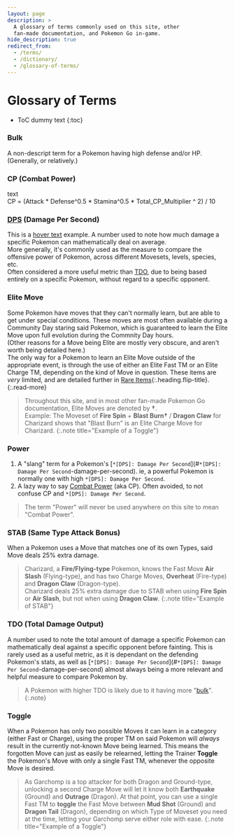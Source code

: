 ```yaml
---
layout: page
description: >
  A glossary of terms commonly used on this site, other
  fan-made documentation, and Pokemon Go in-game.
hide_description: true
redirect_from:
  - /terms/
  - /dictionary/
  - /glossary-of-terms/
---
```


# Glossary of Terms

* ToC dummy text
{:toc}


### Bulk
A non-descript term for a Pokemon having high defense and/or HP. (Generally, or relatively.)

### CP (Combat Power)
text\
CP = (Attack * Defense^0.5 * Stamina^0.5 * Total_CP_Multiplier ^ 2) / 10

### [DPS](a "Damage Per Second") (Damage Per Second)
[id1]: ## "your hover text"
This is a [hover text][id1] example.
A number used to note how much damage a specific Pokemon can mathematically deal on average.\
More generally, it's commonly used as the measure to compare the offensive power of Pokemon, across different Movesets, levels, species, etc.\
Often considered a more useful metric than [TDO](#tdo-total-damage-output), due to being based entirely on a specific Pokemon, without regard to a specific opponent.

### Elite Move
Some Pokemon have moves that they can't normally learn, but are able to get under special conditions. These moves are most often available during a Community Day staring said Pokemon, which is guaranteed to learn the Elite Move upon full evolution during the Commnity Day hours.\
(Other reasons for a Move being Elite are mostly very obscure, and aren't worth being detailed here.)\
The only way for a Pokemon to learn an Elite Move outside of the appropriate event, is through the use of either an Elite Fast TM or an Elite Charge TM, depending on the kind of Move in question. These items are *very* limited, and are detailed further in [Rare Items](/go/trainer-school/rare-items){:.heading.flip-title}.
{:.read-more}

> Throughout this site, and in most other fan-made Pokemon Go documentation, Elite Moves are denoted by **†**.\
> Example: The Moveset of **Fire Spin** + **Blast Burn†** / **Dragon Claw** for Charizard shows that "Blast Burn" is an Elite Charge Move for Charizard.
{:.note title="Example of a Toggle"}

### Power
1. A "slang" term for a Pokemon's [`*[DPS]: Damage Per Second`](#`*[DPS]: Damage Per Second`-damage-per-second). ie, a powerful Pokemon is normally one with high `*[DPS]: Damage Per Second`.
2. A lazy way to say [Combat Power](#cp-combat-power) (aka CP). Often avoided, to not confuse CP and `*[DPS]: Damage Per Second`.

> The term "Power" will never be used anywhere on this site to mean "Combat Power".

### STAB (Same Type Attack Bonus)
When a Pokemon uses a Move that matches one of its own Types, said Move deals 25% extra damage.

> Charizard, a **Fire/Flying-type** Pokemon, knows the Fast Move **Air Slash** (Flying-type), and has two Charge Moves, **Overheat** (Fire-type) and **Dragon Claw** (Dragon-type).\
Charizard deals 25% extra damage due to STAB when using **Fire Spin** or **Air Slash**, but not when using **Dragon Claw**.
{:.note title="Example of STAB"}


### TDO (Total Damage Output)
A number used to note the total amount of damage a specific Pokemon can mathematically deal against a specific opponent before fainting. This is rarely used as a useful metric, as it is dependant on the defending Pokemon's stats, as well as [`*[DPS]: Damage Per Second`](#`*[DPS]: Damage Per Second`-damage-per-second) almost always being a more relevant and helpful measure to compare Pokemon by.

> A Pokemon with higher TDO is likely due to it having more "[bulk](#bulk)".
{:.note}

### Toggle
When a Pokemon has only two possible Moves it can learn in a category (either Fast or Charge), using the proper TM on said Pokemon will *always* result in the currently not-known Move being learned. This means the forgotten Move can just as easily be relearned, letting the Trainer **Toggle** the Pokemon's Move with only a single Fast TM, whenever the opposite Move is desired.

> As Garchomp is a top attacker for both Dragon and Ground-type, unlocking a second Charge Move will let it know both **Earthquake** (Ground) and **Outrage** (Dragon). At that point, you can use a single Fast TM to **toggle** the Fast Move between **Mud Shot** (Ground) and **Dragon Tail** (Dragon), depending on which Type of Moveset you need at the time, letting your Garchomp serve either role with ease.
{:.note title="Example of a Toggle"}
